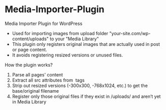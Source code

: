# Media-Importer-Plugin
Media Importer Plugin for WordPress

- Used for importing images from upload folder "your-site.com/wp-content/uploads" to your "Media Library"
- This plugin only registers original images that are actually used in post or page content. 
- It avoids registering resized versions or unused files.

How the plugin works?

1. Parse all pages' content
2. Extract all src attributes from <img> tags
3. Strip out resized versions (-300x300, -768x1024, etc.) to get the base/original filename
4. Register only those original files if they exist in /uploads/ and aren’t yet in Media Library
